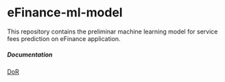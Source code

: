 # eFinance-ml-model

This repository contains the preliminar machine learning model for service fees prediction on eFinance application. 

##### Documentation

[DoR](https://github.com/cluster-8/eFinance-ml-model/blob/main/docs/DOR.md)
